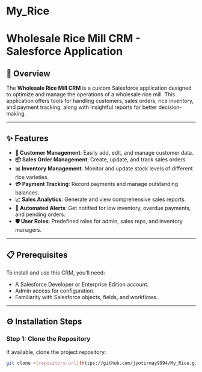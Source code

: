 # My_Rice

# Wholesale Rice Mill CRM - Salesforce Application

## 📖 Overview
The **Wholesale Rice Mill CRM** is a custom Salesforce application designed to optimize and manage the operations of a wholesale rice mill. This application offers tools for handling customers, sales orders, rice inventory, and payment tracking, along with insightful reports for better decision-making.

---

## ✨ Features
- **👤 Customer Management**: Easily add, edit, and manage customer data.
- **📦 Sales Order Management**: Create, update, and track sales orders.
- **📊 Inventory Management**: Monitor and update stock levels of different rice varieties.
- **💳 Payment Tracking**: Record payments and manage outstanding balances.
- **📈 Sales Analytics**: Generate and view comprehensive sales reports.
- **🔔 Automated Alerts**: Get notified for low inventory, overdue payments, and pending orders.
- **🛡️ User Roles**: Predefined roles for admin, sales reps, and inventory managers.

---

## 📋 Prerequisites
To install and use this CRM, you’ll need:
- A Salesforce Developer or Enterprise Edition account.
- Admin access for configuration.
- Familiarity with Salesforce objects, fields, and workflows.

---

## ⚙️ Installation Steps

### Step 1: **Clone the Repository**
If available, clone the project repository:
```bash
git clone <[repository-url](https://github.com/jyotirmay9994/My_Rice.git)>
